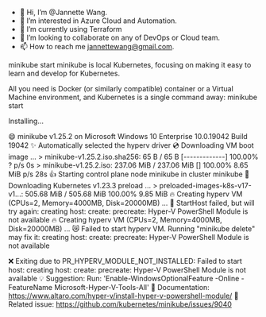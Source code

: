 - 👋 Hi, I’m @Jannette Wang.
- 👀 I’m interested in Azure Cloud and Automation.
- 🌱 I’m currently using Terraform 
- 💞️ I’m looking to collaborate on any of DevOps or Cloud team.
- 📫 How to reach me jannettewang@gmail.com.

<!---
sweet-aus/sweet-aus is a ✨ special ✨ repository because its `README.md` (this file) appears on your GitHub profile.
You can click the Preview link to take a look at your changes.
--->

minikube start
minikube is local Kubernetes, focusing on making it easy to learn and develop for Kubernetes.

All you need is Docker (or similarly compatible) container or a Virtual Machine environment, and Kubernetes is a single command away: minikube start

Installing...

😄  minikube v1.25.2 on Microsoft Windows 10 Enterprise 10.0.19042 Build 19042
✨  Automatically selected the hyperv driver
💿  Downloading VM boot image ...
    > minikube-v1.25.2.iso.sha256: 65 B / 65 B [-------------] 100.00% ? p/s 0s
    > minikube-v1.25.2.iso: 237.06 MiB / 237.06 MiB [] 100.00% 8.65 MiB p/s 28s
👍  Starting control plane node minikube in cluster minikube
💾  Downloading Kubernetes v1.23.3 preload ...
    > preloaded-images-k8s-v17-v1...: 505.68 MiB / 505.68 MiB  100.00% 9.85 MiB
🔥  Creating hyperv VM (CPUs=2, Memory=4000MB, Disk=20000MB) ...
🤦  StartHost failed, but will try again: creating host: create: precreate: Hyper-V PowerShell Module is not available
🔥  Creating hyperv VM (CPUs=2, Memory=4000MB, Disk=20000MB) ...
😿  Failed to start hyperv VM. Running "minikube delete" may fix it: creating host: create: precreate: Hyper-V PowerShell Module is not available

❌  Exiting due to PR_HYPERV_MODULE_NOT_INSTALLED: Failed to start host: creating host: create: precreate: Hyper-V PowerShell Module is not available
💡  Suggestion: Run: 'Enable-WindowsOptionalFeature -Online -FeatureName Microsoft-Hyper-V-Tools-All'
📘  Documentation: https://www.altaro.com/hyper-v/install-hyper-v-powershell-module/
🍿  Related issue: https://github.com/kubernetes/minikube/issues/9040

